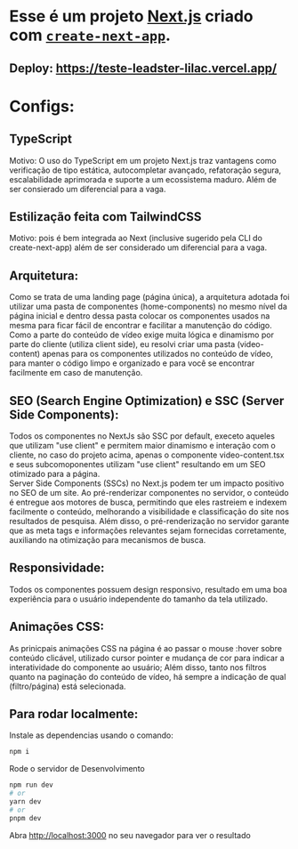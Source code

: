 # Esse é um projeto [Next.js](https://nextjs.org/) criado com [`create-next-app`](https://github.com/vercel/next.js/tree/canary/packages/create-next-app).

## Deploy:  https://teste-leadster-lilac.vercel.app/

# Configs: 

## TypeScript
Motivo: O uso do TypeScript em um projeto Next.js traz vantagens como verificação de tipo estática, autocompletar avançado, refatoração segura, escalabilidade aprimorada e suporte a um ecossistema maduro. Além de ser consierado um diferencial para a vaga.

## Estilização feita com TailwindCSS

Motivo: pois é bem integrada ao Next (inclusive sugerido pela CLI do create-next-app) além de ser considerado um diferencial para a vaga.

## Arquitetura:

Como se trata de uma landing page (página única), a arquitetura adotada foi utilizar uma pasta de componentes (home-components) no mesmo nível da página inicial e dentro dessa pasta
colocar os componentes usados na mesma para ficar fácil de encontrar e facilitar a manutenção do código. <br/>
Como a parte do conteúdo de vídeo exige muita lógica e dinamismo por parte do cliente (utiliza client side), eu resolvi criar uma pasta (video-content) apenas para os componentes utilizados no conteúdo de vídeo, para manter o código limpo e organizado e para você se encontrar facilmente em caso de manutenção.

## SEO (Search Engine Optimization) e SSC (Server Side Components):

Todos os componentes no NextJs são SSC por default, execeto aqueles que utilizam "use client" e permitem maior dinamismo e interação com o cliente, no caso do projeto acima, apenas o componente video-content.tsx e seus subcomoponentes utilizam "use client" resultando em um SEO otimizado para a página. <br>
Server Side Components (SSCs) no Next.js podem ter um impacto positivo no SEO de um site. Ao pré-renderizar componentes no servidor, o conteúdo é entregue aos motores de busca, permitindo que eles rastreiem e indexem facilmente o conteúdo, melhorando a visibilidade e classificação do site nos resultados de pesquisa. Além disso, o pré-renderização no servidor garante que as meta tags e informações relevantes sejam fornecidas corretamente, auxiliando na otimização para mecanismos de busca.

## Responsividade:

Todos os componentes possuem design responsivo, resultado em uma boa experiência para o usuário independente do tamanho da tela utilizado.

## Animações CSS:

As prinicpais animações CSS na página é ao passar o mouse :hover sobre conteúdo clicável, utilizado cursor pointer e mudança de cor para indicar a interatividade do componente ao usuário;
Além disso, tanto nos filtros quanto na paginação do conteúdo de vídeo, há sempre a indicação de qual (filtro/página) está selecionada.




## Para rodar localmente:

Instale as dependencias usando o comando: 

```bash
npm i 
```  

Rode o servidor de Desenvolvimento

```bash
npm run dev
# or
yarn dev
# or
pnpm dev
```

Abra [http://localhost:3000](http://localhost:3000) no seu navegador para ver o resultado
